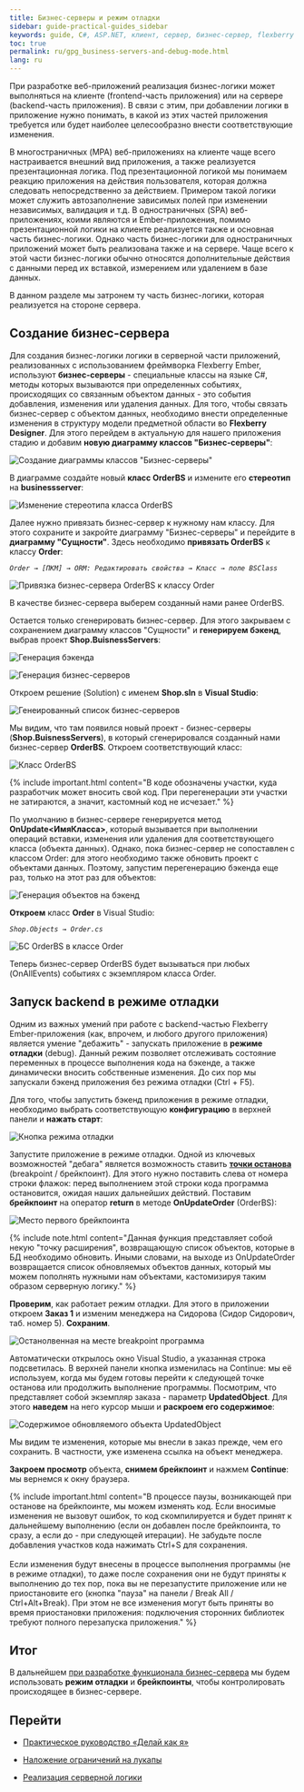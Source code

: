```yaml
---
title: Бизнес-серверы и режим отладки
sidebar: guide-practical-guides_sidebar
keywords: guide, C#, ASP.NET, клиент, сервер, бизнес-сервер, flexberry designer, стадия, диаграмма классов, брейкпоинт
toc: true
permalink: ru/gpg_business-servers-and-debug-mode.html
lang: ru
---
```


При разработке веб-приложений реализация бизнес-логики может выполняться на клиенте (frontend-часть приложения) или на сервере (backend-часть приложения). В связи с этим, при добавлении логики в приложение нужно понимать, в какой из этих частей приложения требуется или будет наиболее целесообразно внести соответствующие изменения.

В многостраничных (MPA) веб-приложениях на клиенте чаще всего настраивается внешний вид приложения, а также реализуется презентационная логика. Под презентационной логикой мы понимаем реакцию приложения на действия пользователя, которая должна следовать непосредственно за действием. Примером такой логики может служить автозаполнение зависимых полей при изменении независимых, валидация и т.д. В одностраничных (SPA) веб-приложениях, коими являются и Ember-приложения, помимо презентационной логики на клиенте реализуется также и основная часть бизнес-логики. Однако часть бизнес-логики для одностраничных приложений может быть реализована также и на сервере. Чаще всего к этой части бизнес-логики обычно относятся дополнительные действия с данными перед их вставкой, измерением или удалением в базе данных.

В данном разделе мы затронем ту часть бизнес-логики, которая реализуется на стороне сервера.

## Создание бизнес-сервера

Для создания бизнес-логики логики в серверной части приложений, реализованных с использованием фреймворка Flexberry Ember, используют **бизнес-серверы** - специальные классы на языке C#, методы которых вызываются при определенных событиях, происходящих со связанным объектом данных - это события добавления, изменения или удаления данных.
Для того, чтобы связать бизнес-сервер с объектом данных, необходимо внести определенные изменения в структуру модели предметной области во **Flexberry Designer**. Для этого перейдем в актуальную для нашего приложения стадию и добавим **новую диаграмму классов "Бизнес-серверы"**:

![Создание диаграммы классов "Бизнес-серверы"](/images/pages/guides/flexberry-ember/7-1-business-servers-and-debug-mode/7-1-1.png)

В диаграмме создайте новый **класс OrderBS** и измените его **стереотип** на **businessserver**:

![Изменение стереотипа класса OrderBS](/images/pages/guides/flexberry-ember/7-1-business-servers-and-debug-mode/7-1-2.png)

Далее нужно привязать бизнес-сервер к нужному нам классу. Для этого сохраните и закройте диаграмму "Бизнес-серверы" и перейдите в **диаграмму "Сущности"**. Здесь необходимо **привязать OrderBS** к классу **Order**:

*`Order → [ПКМ] → ORM: Редактировать свойства → Класс → поле BSClass`*

![Привязка бизнес-сервера OrderBS к классу Order](/images/pages/guides/flexberry-ember/7-1-business-servers-and-debug-mode/7-1-3.png)

В качестве бизнес-сервера выберем созданный нами ранее OrderBS.

Остается только сгенерировать бизнес-сервер. Для этого закрываем с сохранением диаграмму классов "Сущности" и **генерируем бэкенд**, выбрав проект **Shop.BuisnessServers**:

![Генерация бэкенда](/images/pages/guides/flexberry-ember/7-1-business-servers-and-debug-mode/7-1-4.png)

![Генерация бизнес-серверов](/images/pages/guides/flexberry-ember/7-1-business-servers-and-debug-mode/7-1-5.png)

Откроем решение (Solution) с именем **Shop.sln** в **Visual Studio**:

![Генеированный список бизнес-серверов](/images/pages/guides/flexberry-ember/7-1-business-servers-and-debug-mode/7-1-6.png)

Мы видим, что там появился новый проект - бизнес-серверы (**Shop.BuisnessServers**), в который сгенерировался созданный нами бизнес-сервер **OrderBS**. Откроем соответствующий класс:

![Класс OrderBS](/images/pages/guides/flexberry-ember/7-1-business-servers-and-debug-mode/7-1-7.png)

{% include important.html content="В коде обозначены участки, куда разработчик может вносить свой код. При перегенерации эти участки не затираются, а значит, кастомный код не исчезает." %}

По умолчанию в бизнес-сервере генерируется метод **OnUpdate<ИмяКласса>**, который вызывается при выполнении операций вставки, изменения или удаления для соответствующего класса (объекта данных). Однако, пока бизнес-сервер не сопоставлен с классом Order: для этого необходимо также обновить проект с объектами данных. Поэтому, запустим перегенерацию бэкенда еще раз, только на этот раз для объектов:

![Генерация объектов на бэкенд](/images/pages/guides/flexberry-ember/7-1-business-servers-and-debug-mode/7-1-8.png)

**Откроем** класс **Order** в Visual Studio:

*`Shop.Objects → Order.cs`*

![БС OrderBS в классе Order](/images/pages/guides/flexberry-ember/7-1-business-servers-and-debug-mode/7-1-9.png)

Теперь бизнес-сервер OrderBS будет вызываться при любых (OnAllEvents) событиях с экземпляром класса Order.

## Запуск backend в режиме отладки

Одним из важных умений при работе с backend-частью Flexberry Ember-приложения (как, впрочем, и любого другого приложения) является умение "дебажить" - запускать приложение в **режиме отладки** (debug). Данный режим позволяет отслеживать состояние переменных в процессе выполнения кода на бэкенде, а также динамически вносить собственные изменения. До сих пор мы запускали бэкенд приложения без режима отладки (Ctrl + F5).

Для того, чтобы запустить бэкенд приложения в режиме отладки, необходимо выбрать соответствующую **конфигурацию** в верхней панели и **нажать старт**:

![Кнопка режима отладки](/images/pages/guides/flexberry-ember/7-1-business-servers-and-debug-mode/7-1-10.png)

Запустите приложение в режиме отладки.
Одной из ключевых возможностей "дебага" является возможность ставить **[точки останова](https://docs.microsoft.com/ru-ru/visualstudio/debugger/using-breakpoints?view=vs-2019)** (breakpoint / брейкпоинт). Для этого нужно поставить слева от номера строки флажок: перед выполнением этой строки кода программа остановится, ожидая наших дальнейших действий. Поставим **брейкпоинт** на оператор **return** в методе **OnUpdateOrder** (OrderBS):

![Место первого брейкпоинта](/images/pages/guides/flexberry-ember/7-1-business-servers-and-debug-mode/7-1-11.png)

{% include note.html content="Данная функция представляет собой некую &#34;точку расширения&#34;, возвращающую список объектов, которые в БД необходимо обновить. Иными словами, на выходе из OnUpdateOrder возвращается список обновляемых объектов данных, который мы можем пополнять нужными нам объектами, кастомизируя таким образом серверную логику." %}

**Проверим**, как работает режим отладки. Для этого в приложении откроем **Заказ 1** и изменим менеджера на Сидорова (Сидор Сидорович, таб. номер 5). **Сохраним**.

![Останолвенная на месте breakpoint программа](/images/pages/guides/flexberry-ember/7-1-business-servers-and-debug-mode/7-1-12.png)

Автоматически открылось окно Visual Studio, а указанная строка подсветилась. В верхней панели кнопка изменилась на Continue: мы её используем, когда мы будем готовы перейти к следующей точке останова или продолжить выполнение программы. Посмотрим, что представляет собой экземпляр заказа - параметр **UpdatedObject**. Для этого **наведем** на него курсор мыши и **раскроем его содержимое**:

![Содержимое обновляемого объекта UpdatedObject](/images/pages/guides/flexberry-ember/7-1-business-servers-and-debug-mode/7-1-13.png)

Мы видим те изменения, которые мы внесли в заказ прежде, чем его сохранить. В частности, уже изменена ссылка на объект менеджера. 

**Закроем просмотр** объекта, **снимем брейкпоинт** и нажмем **Continue**: мы вернемся к окну браузера.

{% include important.html content="В процессе паузы, возникающей при останове на брейкпоинте, мы можем изменять код. Если вносимые изменения не вызовут ошибок, то код скомпилируется и будет принят к дальнейшему выполнению (если он добавлен после брейкпоинта, то сразу, а если до - при следующей итерации). Не забудьте после добавления участков кода нажимать Ctrl+S для сохранения.<br><br>
Если изменения будут внесены в процессе выполнения программы (не в режиме отладки), то даже после сохранения они не будут приняты к выполнению до тех пор, пока вы не перезапустите приложение или не приостановите его (кнопка &#34;пауза&#34; на панели / Break All / Ctrl+Alt+Break). При этом не все изменения могут быть приняты во время приостановки приложения: подключения сторонних библиотек требуют полного перезапуска приложения." %}

## Итог

В дальнейшем <u>при разработке функционала бизнес-сервера</u> мы будем использовать **режим отладки** и **брейкпоинты**, чтобы контролировать происходящее в бизнес-сервере.

## Перейти

* [Практическое руководство  «Делай как я»](gpg_landing-page.html) <i class="fa fa-arrow-up" aria-hidden="true"></i>

* [Наложение ограничений на лукапы](gpg_lookup-restrictions.html) <i class="fa fa-arrow-left" aria-hidden="true"></i>
* [Реализация серверной логики](gpg_server-logic-implementation.html) <i class="fa fa-arrow-right" aria-hidden="true"></i>